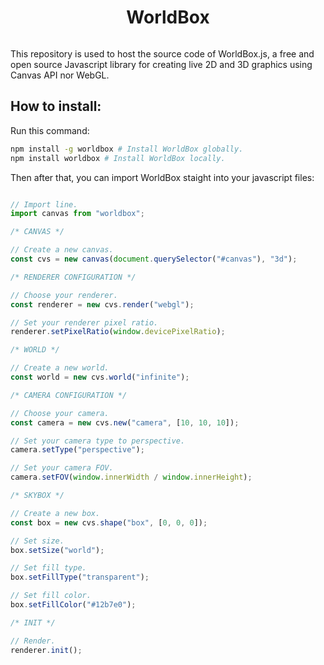 <div style="display: flex; justify-content: center;" align="center">
<h1>WorldBox</h1>
</div>

This repository is used to host the source code of WorldBox.js, a free and open source 
Javascript library for creating live 2D and 3D graphics using Canvas API nor WebGL.

## How to install:

Run this command:

```bash
npm install -g worldbox # Install WorldBox globally.
npm install worldbox # Install WorldBox locally.
```

Then after that, you can import WorldBox staight into your javascript files:

```javascript

// Import line.
import canvas from "worldbox";

/* CANVAS */

// Create a new canvas.
const cvs = new canvas(document.querySelector("#canvas"), "3d");

/* RENDERER CONFIGURATION */

// Choose your renderer.
const renderer = new cvs.render("webgl");

// Set your renderer pixel ratio.
renderer.setPixelRatio(window.devicePixelRatio);

/* WORLD */

// Create a new world.
const world = new cvs.world("infinite");

/* CAMERA CONFIGURATION */

// Choose your camera.
const camera = new cvs.new("camera", [10, 10, 10]);

// Set your camera type to perspective.
camera.setType("perspective");

// Set your camera FOV.
camera.setFOV(window.innerWidth / window.innerHeight);

/* SKYBOX */

// Create a new box.
const box = new cvs.shape("box", [0, 0, 0]);

// Set size.
box.setSize("world");

// Set fill type.
box.setFillType("transparent");

// Set fill color.
box.setFillColor("#12b7e0");

/* INIT */

// Render.
renderer.init();

```